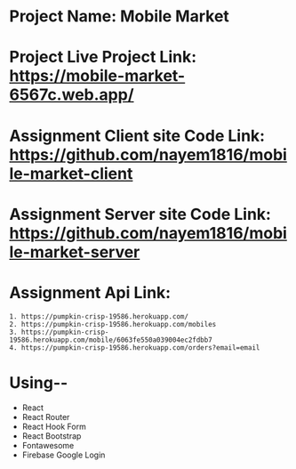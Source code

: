 # Project Name: Mobile Market
# Project Live Project Link: https://mobile-market-6567c.web.app/
# Assignment Client site Code Link: https://github.com/nayem1816/mobile-market-client
# Assignment Server site Code Link: https://github.com/nayem1816/mobile-market-server
# Assignment Api Link: 
    1. https://pumpkin-crisp-19586.herokuapp.com/
    2. https://pumpkin-crisp-19586.herokuapp.com/mobiles
    3. https://pumpkin-crisp-19586.herokuapp.com/mobile/6063fe550a039004ec2fdbb7
    4. https://pumpkin-crisp-19586.herokuapp.com/orders?email=email

# Using--
 * React
 * React Router
 * React Hook Form
 * React Bootstrap
 * Fontawesome
 * Firebase Google Login


